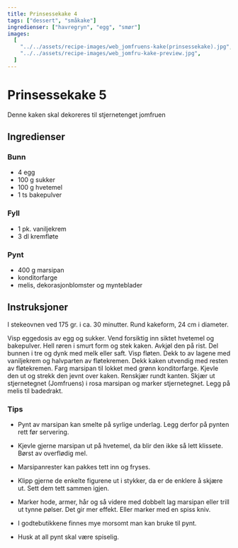 ```yaml
---
title: Prinsessekake 4
tags: ["dessert", "småkake"]
ingredienser: ["havregryn", "egg", "smør"]
images:
  [
    "../../assets/recipe-images/web_jomfruens-kake(prinsessekake).jpg",
    "../../assets/recipe-images/web_jomfru-kake-preview.jpg",
  ]
---
```


# Prinsessekake 5

Denne kaken skal dekoreres til stjernetenget jomfruen

## Ingredienser

### Bunn

- 4 egg
- 100 g sukker
- 100 g hvetemel
- 1 ts bakepulver

### Fyll

- 1 pk. vaniljekrem
- 3 dl kremfløte

### Pynt

- 400 g marsipan
- konditorfarge
- melis, dekorasjonblomster og mynteblader

## Instruksjoner

I stekeovnen ved 175 gr. i ca. 30 minutter. Rund kakeform, 24 cm i diameter.

Visp eggedosis av egg og sukker. Vend forsiktig inn siktet hvetemel og bakepulver. Hell røren i smurt form og stek kaken. Avkjøl den på rist. Del bunnen i tre og dynk med melk eller saft. Visp fløten. Dekk to av lagene med vaniljekrem og halvparten av fløtekremen. Dekk kaken utvendig med resten av fløtekremen. Farg marsipan til lokket med grønn konditorfarge. Kjevle den ut og strekk den jevnt over kaken. Renskjær rundt kanten. Skjær ut stjernetegnet (Jomfruens) i rosa marsipan og marker stjernetegnet. Legg på melis til badedrakt.

### Tips

- Pynt av marsipan kan smelte på syrlige underlag. Legg derfor på pynten rett før servering.

- Kjevle gjerne marsipan ut på hvetemel, da blir den ikke så lett klissete. Børst av overflødig mel.

- Marsipanrester kan pakkes tett inn og fryses.

- Klipp gjerne de enkelte figurene ut i stykker, da er de enklere å skjære ut. Sett dem tett sammen igjen.

- Marker hode, armer, hår og så videre med dobbelt lag marsipan eller trill ut tynne pølser. Det gir mer effekt. Eller marker med en spiss kniv.

- I godtebutikkene finnes mye morsomt man kan bruke til pynt.

- Husk at all pynt skal være spiselig.
